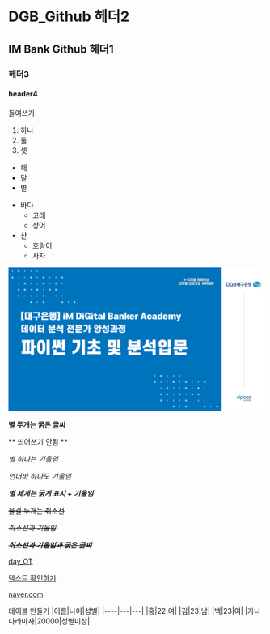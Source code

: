# DGB_Github 헤더2

## IM Bank Github 헤더1

### 헤더3

#### header4

들여쓰기
  1) 하나
  2) 둘
  3) 셋

  - 해
  - 달
  - 별

  * 바다
    * 고래
    * 상어
  * 산
    * 호랑이
    * 사자

![iM DiGital](/git_image.png)

**별 두개는 굵은 글씨**

** 띄어쓰기 안됨 **

*별 하나는 기울임*

_언더바 하나도 기울임_

***별 세게는 굵게 표시 + 기울임***

~~물결 두개는 취소선~~

~~*취소선과 기울임*~~

~~***취소선과 기울임과 굵은 글씨***~~

[day_OT](/day_OT)

[텍스트 확인하기](/day_OT/github.txt)

[naver.com](https://www.naver.com)

테이블 만들기
|이름|나이|성별|
|----|---|---|
|홍|22|여|
|김|23|남|
|백|23|여|
|가나다라마사|20000|성별미상|
